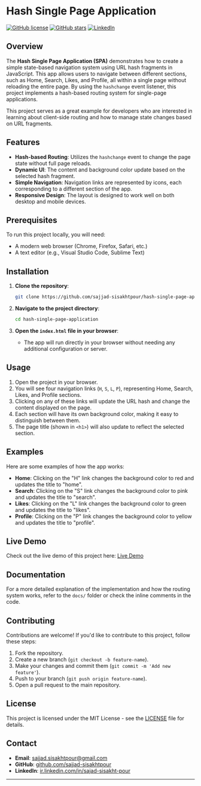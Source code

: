 # Hash Single Page Application

[![GitHub license](https://img.shields.io/github/license/sajjad-sisakhtpour/hash-single-page-application)](https://github.com/sajjad-sisakhtpour/hash-single-page-application/blob/main/LICENSE)
[![GitHub stars](https://img.shields.io/github/stars/sajjad-sisakhtpour/hash-single-page-application?style=social)](https://github.com/sajjad-sisakhtpour/hash-single-page-application/stargazers)
[![LinkedIn](https://img.shields.io/badge/LinkedIn-Connect-blue)](https://ir.linkedin.com/in/sajad-sisakht-pour)

## Overview

The **Hash Single Page Application (SPA)** demonstrates how to create a simple state-based navigation system using URL hash fragments in JavaScript. This app allows users to navigate between different sections, such as Home, Search, Likes, and Profile, all within a single page without reloading the entire page. By using the `hashchange` event listener, this project implements a hash-based routing system for single-page applications.

This project serves as a great example for developers who are interested in learning about client-side routing and how to manage state changes based on URL fragments.

## Features

- **Hash-based Routing**: Utilizes the `hashchange` event to change the page state without full page reloads.
- **Dynamic UI**: The content and background color update based on the selected hash fragment.
- **Simple Navigation**: Navigation links are represented by icons, each corresponding to a different section of the app.
- **Responsive Design**: The layout is designed to work well on both desktop and mobile devices.

## Prerequisites

To run this project locally, you will need:

- A modern web browser (Chrome, Firefox, Safari, etc.)
- A text editor (e.g., Visual Studio Code, Sublime Text)

## Installation

1. **Clone the repository**:

   ```bash
   git clone https://github.com/sajjad-sisakhtpour/hash-single-page-application.git
   ```

2. **Navigate to the project directory**:

   ```bash
   cd hash-single-page-application
   ```

3. **Open the `index.html` file in your browser**:
   - The app will run directly in your browser without needing any additional configuration or server.

## Usage

1. Open the project in your browser.
2. You will see four navigation links (`H`, `S`, `L`, `P`), representing Home, Search, Likes, and Profile sections.
3. Clicking on any of these links will update the URL hash and change the content displayed on the page.
4. Each section will have its own background color, making it easy to distinguish between them.
5. The page title (shown in `<h1>`) will also update to reflect the selected section.

## Examples

Here are some examples of how the app works:

- **Home**: Clicking on the "H" link changes the background color to red and updates the title to "home".
- **Search**: Clicking on the "S" link changes the background color to pink and updates the title to "search".
- **Likes**: Clicking on the "L" link changes the background color to green and updates the title to "likes".
- **Profile**: Clicking on the "P" link changes the background color to yellow and updates the title to "profile".

## Live Demo

Check out the live demo of this project here: [Live Demo](https://sajjad-sisakhtpour.github.io/hash-single-page-application)

## Documentation

For a more detailed explanation of the implementation and how the routing system works, refer to the `docs/` folder or check the inline comments in the code.

## Contributing

Contributions are welcome! If you'd like to contribute to this project, follow these steps:

1. Fork the repository.
2. Create a new branch (`git checkout -b feature-name`).
3. Make your changes and commit them (`git commit -m 'Add new feature'`).
4. Push to your branch (`git push origin feature-name`).
5. Open a pull request to the main repository.

## License

This project is licensed under the MIT License - see the [LICENSE](https://github.com/sajjad-sisakhtpour/hash-single-page-application/blob/main/LICENSE) file for details.

## Contact

- **Email**: [sajjad.sisakhtpour@gmail.com](mailto:sajjad.sisakhtpour@gmail.com)
- **GitHub**: [github.com/sajjad-sisakhtpour](https://github.com/sajjad-sisakhtpour)
- **LinkedIn**: [ir.linkedin.com/in/sajad-sisakht-pour](https://ir.linkedin.com/in/sajad-sisakht-pour)

---
